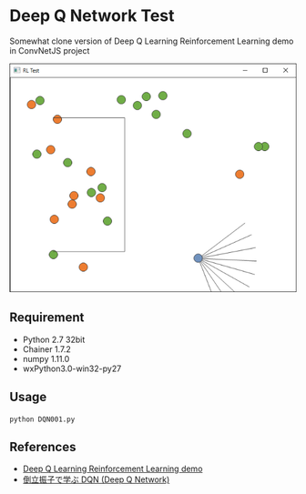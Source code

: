 # Deep Q Network Test
Somewhat clone version of Deep Q Learning Reinforcement Learning demo in ConvNetJS project

<img src="https://raw.githubusercontent.com/Chachay/DeepQNetworkTest/master/demo.png">

## Requirement
- Python 2.7 32bit
- Chainer 1.7.2
- numpy 1.11.0
- wxPython3.0-win32-py27

## Usage
```
python DQN001.py
```

## References
- [Deep Q Learning Reinforcement Learning demo](http://cs.stanford.edu/people/karpathy/convnetjs/demo/rldemo.html)
- [倒立振子で学ぶ DQN (Deep Q Network)](http://qiita.com/ashitani/items/bb393e24c20e83e54577)
